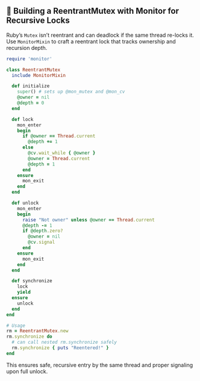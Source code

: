 ## 🔄 Building a ReentrantMutex with Monitor for Recursive Locks

Ruby’s `Mutex` isn’t reentrant and can deadlock if the same thread re-locks it. Use `MonitorMixin` to craft a reentrant lock that tracks ownership and recursion depth.

```ruby
require 'monitor'

class ReentrantMutex
  include MonitorMixin

  def initialize
    super() # sets up @mon_mutex and @mon_cv
    @owner = nil
    @depth = 0
  end

  def lock
    mon_enter
    begin
      if @owner == Thread.current
        @depth += 1
      else
        @cv.wait_while { @owner }
        @owner = Thread.current
        @depth = 1
      end
    ensure
      mon_exit
    end
  end

  def unlock
    mon_enter
    begin
      raise "Not owner" unless @owner == Thread.current
      @depth -= 1
      if @depth.zero?
        @owner = nil
        @cv.signal
      end
    ensure
      mon_exit
    end
  end

  def synchronize
    lock
    yield
  ensure
    unlock
  end
end

# Usage
rm = ReentrantMutex.new
rm.synchronize do
  # can call nested rm.synchronize safely
  rm.synchronize { puts "Reentered!" }
end
```

This ensures safe, recursive entry by the same thread and proper signaling upon full unlock.